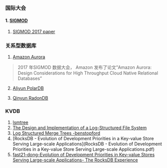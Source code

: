 ### 国际大会

#### 1. [SIGMOD]()

1.  [SIGMOD 2017 paper](http://sigmod2017.org/sigmod-accepted-papers/)

### 关系型数据库

1. [Amazon Aurora]()
>2017 年SIGMOD 数据大会， Amazon 发布了论文”Amazon Aurora: Design Considerations for High Throughput Cloud Native Relational Databases”

2. [Aliyun PolarDB]()

3. [Qinyun RadonDB]()

### KVDB
1. [lsmtree](https://www.cs.umb.edu/~poneil/lsmtree.pdf)
2. [The Design and Implementation of a Log-Structured File System](https://people.eecs.berkeley.edu/~brewer/cs262/LFS.pdf)
3. [Log Structured Merge Trees -benstopford](http://www.benstopford.com/2015/02/14/log-structured-merge-trees/)
4. [RocksDB - Evolution of Development Priorities in a Key-value Store Serving Large-scale Applications](RocksDB - Evolution of Development Priorities in a Key-value Store Serving Large-scale Applications.pdf)
5. [fast21-dong-Evolution of Development Priorities in Key-value Stores Serving Large-scale Applications- The RocksDB Experience](https://www.usenix.org/system/files/fast21-dong.pdf)
